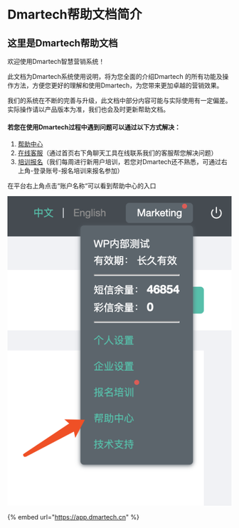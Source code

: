 # Dmartech帮助文档简介

## 这里是Dmartech帮助文档

欢迎使用Dmartech智慧营销系统！

此文档为Dmartech系统使用说明，将为您全面的介绍Dmartech 的所有功能及操作方法，方便您更好的理解和使用Dmartech，为您带来更加卓越的营销效果。

我们的系统在不断的完善与升级，此文档中部分内容可能与实际使用有一定偏差。实际操作请以产品版本为准，我们也会及时更新帮助文档。

#### 若您在使用Dmartech过程中遇到问题可以通过以下方式解决：

1. [帮助中心](https://doc.dmartech.cn)
2. [在线客服](https://app.dmartech.cn/)（通过首页右下角聊天工具在线联系我们的客服帮您解决问题）
3. [培训报名](https://app.dmartech.cn/)（我们每周进行新用户培训，若您对Dmartech还不熟悉，可通过右上角-登录账号-报名培训来报名参加）

在平台右上角点击“账户名称“可以看到帮助中心的入口

![](.gitbook/assets/image%20%28166%29.png)

{% embed url="https://app.dmartech.cn" %}



